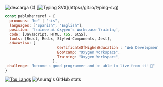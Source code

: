 
![descarga (3)](https://github.com/pabloherrerof/pabloherrerof/assets/120820455/3039e9a6-b0e5-4d92-80be-fc823b3304ac)
[![Typing SVG](https://readme-typing-svg.demolab.com?font=Fira+Code&weight=500&size=25&duration=3000&pause=100&color=F7F7F7&background=9E75F900&vCenter=true&multiline=true&repeat=false&width=700&height=150&lines=Welcome+to+my+profile!;Here+you+would+find+some+of+the+projects+;I've+been+working+on+this+past+months.)](https://git.io/typing-svg)

```javascript
const pabloherrerof = {
  pronouns: "he" | "his",
  languages: ["Spanish", "English"],
  position: "Trainee at Oxygen`s Workspace Training",
  code: [Javascript, HTML, CSS, SCSS],
  tools: [React, Redux, Styled-Components, Jest],
  education: {
                        CertificateOfHigherEducation : "Web Development at UOC University",
                        Bootcamp: "Oxygen Workspace",
                        Training: "Oxygen Workspace",
                      },
 challenge: "become a good programmer and be able to live from it! 🌱"
}
```

[![Top Langs](https://github-readme-stats.vercel.app/api/top-langs/?username=pabloherrerof&theme=aura&layout=donut&text_color=F7F7F7FF)](https://github.com/anuraghazra/github-readme-stats)
![Anurag's GitHub stats](https://github-readme-stats.vercel.app/api?username=pabloherrerof&theme=aura&show_icons=true&text_color=F7F7F7FF)

<!--
**pabloherrerof/pabloherrerof** is a ✨ _special_ ✨ repository because its `README.md` (this file) appears on your GitHub profile.




```
Here are some ideas to get you started:

- 🔭 I’m currently working on ...
- 🌱 I’m currently learning ...
- 👯 I’m looking to collaborate on ...
- 🤔 I’m looking for help with ...
- 💬 Ask me about ...
- 📫 How to reach me: ...
- 😄 Pronouns: ...
- ⚡ Fun fact: ...
-->
